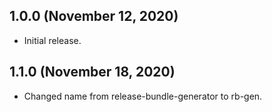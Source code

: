## 1.0.0 (November 12, 2020)
- Initial release.

## 1.1.0 (November 18, 2020)
- Changed name from release-bundle-generator to rb-gen.
